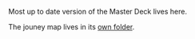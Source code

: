 Most up to date version of the Master Deck lives here.

The jouney map lives in its [own folder](https://github.com/department-of-veterans-affairs/vets.gov-team/tree/master/Products/Disability/Disability%20526EZ/discovery/2017%20VSO%20Discovery/output/journey%20map).
